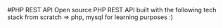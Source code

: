 #PHP REST API
Open source PHP REST API built with the following tech stack from scratch => php, mysql for learning purposes :)
